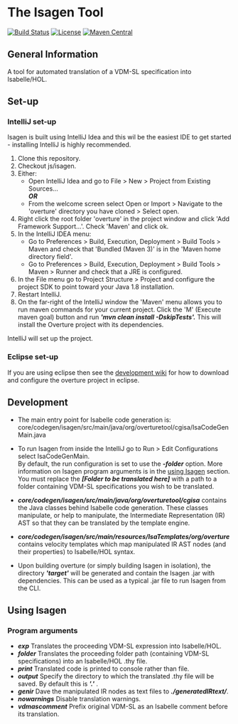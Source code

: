 # The Isagen Tool 
[![Build Status](https://build.overture.au.dk/jenkins/buildStatus/icon?job=overture-development)](https://build.overture.au.dk/jenkins/job/overture-development/)
[![License](http://img.shields.io/:license-gpl3-blue.svg?style=flat-square)](http://www.gnu.org/licenses/gpl-3.0.html)
[![Maven Central](https://img.shields.io/maven-central/v/org.overturetool/core.svg?label=Maven%20Central)](http://search.maven.org/#search%7Cgav%7C1%7Cg%3A%22org.overturetool.core%22)



## General Information

A tool for automated translation of a VDM-SL specification into Isabelle/HOL.

## Set-up

### IntelliJ set-up
Isagen is built using IntelliJ Idea and this wil be the easiest IDE to get started - installing IntelliJ is highly recommended.

1. Clone this repository.
2. Checkout js/isagen.
3. Either:
    - Open IntelliJ Idea and go to File > New > Project from Existing Sources...  
    ***OR***
    - From the welcome screen select Open or Import > Navigate to the 'overture' directory you have cloned > Select open.
4. Right click the root folder 'overture' in the project window and click 'Add Framework Support...'. Check 'Maven' and click ok.
5. In the IntelliJ IDEA menu:
    - Go to Preferences > Build, Execution, Deployment > Build Tools > Maven and check that 'Bundled (Maven 3)' is in the 'Maven home directory field'.
    - Go to Preferences > Build, Execution, Deployment > Build Tools > Maven > Runner and check that a JRE is configured.
6. In the File menu go to Project Structure > Project and configure the project SDK to point toward your Java 1.8 installation.
7. Restart IntelliJ.
8. On the far-right of the IntelliJ window the 'Maven' menu allows you to run maven commands for your current project. Click the 'M' (Execute maven goal) button and run ***'mvn clean install -DskipTests'.*** This will install the Overture project with its dependencies.

IntelliJ will set up the project.

### Eclipse set-up
If you are using eclipse then see the [development wiki](https://github.com/overturetool/overture/wiki) for how to download and configure the overture project in eclipse.

## Development

- The main entry point for Isabelle code generation is:
    core/codegen/isagen/src/main/java/org/overturetool/cgisa/IsaCodeGenMain.java  
    
- To run Isagen from inside the IntelliJ go to Run > Edit Configurations select IsaCodeGenMain.  
By default, the run configuration is set to use the ***-folder*** option. More information on Isagen program arguments is in the [using Isagen](#using-isagen) section. You must replace the ***\[Folder to be translated here]*** with a path to a folder containing VDM-SL specifications you wish to be translated.  

- ***core/codegen/isagen/src/main/java/org/overturetool/cgisa*** contains the Java classes behind Isabelle code generation. These classes manipulate, or help to manipulate, the Intermediate Representation (IR) AST so that they can be translated by the template engine.

- ***core/codegen/isagen/src/main/resources/IsaTemplates/org/overture*** contains velocity templates which map manipulated IR AST nodes (and their properties) to Isabelle/HOL syntax.

- Upon building overture (or simply building Isagen in isolation), the directory ***'target'*** will be generated and contain the Isagen .jar with dependencies. This can be used as a typical .jar file to run Isagen from the CLI.

## Using Isagen
### Program arguments

- ***exp*** Translates the proceeding VDM-SL expression into Isabelle/HOL.
- ***folder*** Translates the proceeding folder path (containing VDM-SL specifications) into an Isabelle/HOL .thy file.
- ***print*** Translated code is printed to console rather than file.
- ***output*** Specify the directory to which the translated .thy file will be saved. By default this is ***'.'*** .
- ***genir*** Dave the manipulated IR nodes as text files to ***./generatedIRtext/***.
- ***nowarnings*** Disable translation warnings.
- ***vdmascomment*** Prefix original VDM-SL as an Isabelle comment before its translation.

